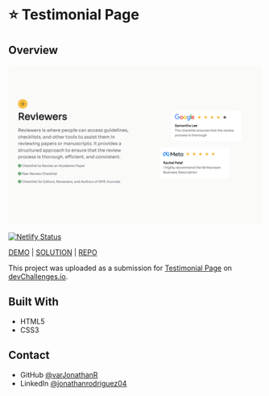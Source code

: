 # ⭐ Testimonial Page

## Overview

![Testimonial Page preview](https://github.com/varJonathanR/testimonial-page/blob/main/assets/testimonial-page_preview.png)

[![Netlify Status](https://api.netlify.com/api/v1/badges/57c4bbda-746c-4f22-86ce-c3bad9d362fc/deploy-status)](https://app.netlify.com/sites/testimonial-page-varjonathanr/deploys)

[DEMO](https://testimonial-page-varjonathanr.netlify.app/) | [SOLUTION]() | [REPO](https://github.com/varJonathanR/testimonial-page)

This project was uploaded as a submission for [Testimonial Page](https://devchallenges.io/challenge/29) on [devChallenges.io](https://devchallenges.io/).

## Built With

- HTML5
- CSS3

## Contact

- GitHub [@varJonathanR](https://github.com/varJonathanR)
- LinkedIn [@jonathanrodriguez04](https://www.linkedin.com/in/jonathanrodriguez04)